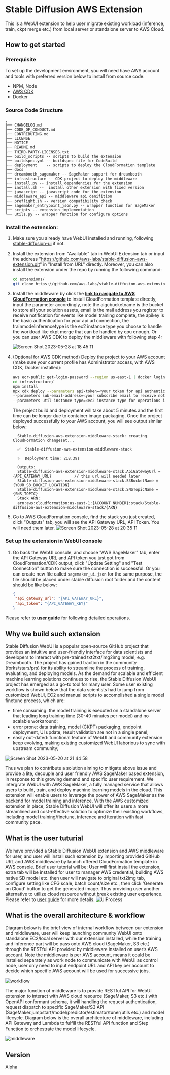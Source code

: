 # Stable Diffusion AWS Extension
This is a WebUI extension to help user migrate existing workload (inference, train, ckpt merge etc.) from local server or standalone server to AWS Cloud.

## How to get started

### Prerequisite

To set up the development environment, you will need have AWS account and tools with preferred version below to install from source code:
- NPM, Node
- [AWS CDK](https://docs.aws.amazon.com/cdk/v2/guide/getting_started.html#getting_started_install)
- Docker

### Source Code Structure

```
.
├── CHANGELOG.md
├── CODE_OF_CONDUCT.md
├── CONTRIBUTING.md
├── LICENSE
├── NOTICE
├── README.md
├── THIRD-PARTY-LICENSES.txt
├── build_scripts -- scripts to build the extension
├── buildspec.yml -- buildspec file for CodeBuild
├── deployment    -- scripts to deploy the CloudFormation template
├── docs
├── dreambooth_sagemaker -- SageMaker support for dreambooth
├── infrastructure -- CDK project to deploy the middleware
├── install.py -- install dependencies for the extension
├── install.sh --  install other extension with fixed version
├── javascript -- javascript code for the extension
├── middleware_api -- middleware api denifition
├── preflight.sh -- version compatibility check
├── sagemaker_entrypoint_json.py -- wrapper function for SageMaker
├── scripts -- extension implementation
└── utils.py -- wrapper function for configure options
```

### Install the extension:

1. Make sure you already have WebUI installed and running, following [stable-diffusion-ui](https://github.com/AUTOMATIC1111/stable-diffusion-webui) if not.
2. Install the extension from "Available" tab in WebUI Extension tab or input the address "https://github.com/aws-labs/stable-diffusion-aws-extension.git" in "Install from URL" directly. Moreover, you can also install the extension under the repo by running the following command:

   ```bash
   cd extensions/
   git clone https://github.com/aws-labs/stable-diffusion-aws-extension.git
   ```

3. Install the middleware by click the [**link to navigate to AWS CloudFormation console**](https://us-east-1.console.aws.amazon.com/cloudformation/home?region=us-east-1#/stacks/create/template?stackName=Stable-Diffusion-AWS-Extension&templateURL=https://aws-gcr-solutions.s3.amazonaws.com/stable-diffusion-aws-extension-github-mainline/latest/custom-domain/Stable-diffusion-aws-extension-middleware-stack.template.json) to install CloudFormation template directly, input the parameter accordingly, note the aigcbucketname is the bucket to store all your solution assets, email is the mail address you register to receive notification for events like model training complete, the apikey is the basic authentication for your api url connection, the trainmodelinferencetype is the ec2 instance type you choose to handle the workload like ckpt merge that can be handled by cpu enough. Or you can user AWS CDK to deploy the middleware with following step 4:

   ![Screen Shot 2023-05-28 at 18 45 11](https://github.com/awslabs/stable-diffusion-aws-extension/assets/23544182/dfc17d02-c1c1-4be7-ac00-76b08b920381)

4. (Optional for AWS CDK method) Deploy the project to your AWS account (make sure your current profile has Administrator access, with AWS CDK, Docker installed):

   ```bash
   aws ecr-public get-login-password --region us-east-1 | docker login --username AWS --password-stdin public.ecr.aws
   cd infrastructure/
   npm install
   npx cdk deploy --parameters api-token=<your token for api authentication>\
   --parameters sub-email-address=<your subscribe email to receive notification>\
   --parameters util-instance-type=<ec2 instance type for operations including ckpt merge, model create etc.>
   ```
   The project build and deployment will take about 5 minutes and the first time can be longer due to container image packaging. Once the project deployed successfully to your AWS account, you will see output similar below:

   ```text
     Stable-diffusion-aws-extension-middleware-stack: creating CloudFormation changeset...

     ✅  Stable-diffusion-aws-extension-middleware-stack
    
     ✨  Deployment time: 218.39s
    
     Outputs:
     Stable-diffusion-aws-extension-middleware-stack.ApiGatewayUrl = {API_GATEWAY_URL}          // this url will needed later 
     Stable-diffusion-aws-extension-middleware-stack.S3BucketName = {YOUR_S3_BUCKET_LOCATION}
     Stable-diffusion-aws-extension-middleware-stack.SNSTopicName = {SNS_TOPIC}
     Stack ARN:
     arn:aws:cloudformation:us-east-1:{ACCOUNT_NUMBER}:stack/Stable-diffusion-aws-extension-middleware-stack/{ARN}
   ```
5. Go to AWS CloudFormation console, find the stack you just created, click "Outputs" tab, you will see the API Gateway URL, API Token. You will need them later.
![Screen Shot 2023-05-28 at 20 35 11](https://github.com/awslabs/stable-diffusion-aws-extension/assets/23544182/743312ea-2cc8-4a2b-bfb8-dcb60cb8862e)

### Set up the extension in WebUI console

1. Go back the WebUI console, and choose "AWS SageMaker" tab, enter the API Gateway URL and API token you just got from CloudFormation/CDK output, click "Update Setting" and "Test Connection" button to make sure the connection is successful. Or you can create new file called ```sagemaker_ui.json``` for the same purpose, the file should be placed under stable diffusion root folder and the content should be like below:
   
   ```json
   {
    "api_gateway_url": "{API_GATEWAY_URL}", 
    "api_token": "{API_GATEWAY_KEY}"  
   }

   ```

Please refer to [**user guide**](https://awslabs.github.io/stable-diffusion-aws-extension/zh/user-guide/preparation/) for following detailed operations.

## Why we build such extension
Stable Diffusion WebUI is a popular open-source GitHub project that provides an intuitive and user-friendly interface for data scientists and developers to interact with pre-trained txt2txt/img2img model, e.g. Dreambooth. The project has gained traction in the community (forks/stars/prs) for its ability to streamline the process of training, evaluating, and deploying models. As the demand for scalable and efficient machine learning solutions continues to rise, the Stable Diffusion WebUI project has emerged as a go-to tool for many user.
Some user existing workflow is shown below that the data scientists had to jump from customized WebUI, EC2 and manual scripts to accomplished a single model finetune process, which are:
* time consuming: the model training is executed on a standalone server that leading long training time (30-40 minutes per model) and no scalable workaround;
* error prone: data training, model (CKPT) packaging, endpoint deployment, UI update, result validation are not in a single panel;
* easily out-dated: functional feature of WebUI and community extension keep evolving, making existing customized WebUI laborious to sync with upstream community;

![Screen Shot 2023-05-20 at 21 44 58](https://github.com/aws-samples/stable-diffusion-aws-extension/assets/23544182/08109af4-84b0-4055-bf19-b9e8344dba75)

Thus we plan to contribute a solution aiming to mitigate above issue and provide a lite, decouple and user friendly AWS SageMaker based extension, in response to this growing demand and specific user requirement. We intergrate WebUI with AWS SageMaker, a fully managed service that allows users to build, train, and deploy machine learning models in the cloud. This extension will enable users to leverage the power of AWS SageMaker as the backend for model training and inference. With the AWS customized extension in place, Stable Diffusion WebUI will offer its users a more streamlined and cost-effective solution to optimize their existing workflows, including model training/finetune, inference and iteration with fast community pace.

## What is the user tuturial
We have provided a Stable Diffusion WebUI extension and AWS middleware for user, and user will install such extension by importing provided GitHub URL and AWS middleware by launch offered CloudFormation template in AWS console.
Brief user tutorial will be: User will first install the extension, extra tab will be installed for user to manager AWS credential, building AWS native SD model etc. then user will navigate to original txt2img tab, configure setting like CFG scale, batch count/size etc., then click 'Generate on Cloud' button to get the generated image. Thus providing user another alternative to utilize cloud resource without break existing user experience. Please refer to [user guide](https://aws-samples.github.io/stable-diffusion-aws-extension/en/) for more details.
![UIProcess](https://github.com/aws-samples/stable-diffusion-aws-extension/assets/23544182/3c6961d0-e1f9-4bee-b370-892978063781)

## What is the overall architecture & workflow
Diagram below is the brief view of internal workflow between our extension and middleware, user will keep launching community WebUI onto standalone EC2/local server with our extension installed, while the training and inference part will be pass onto AWS cloud (SageMaker, S3 etc.) through the RESTful API provided by middleware installed on user’s AWS account. Note the middleware is per AWS account, means it could be installed separately as work node to communicate with WebUI as control node, user only need to input endpoint URL and API key per account to decide which specific AWS account will be used for successive jobs.

![workflow](https://github.com/aws-samples/stable-diffusion-aws-extension/assets/23544182/2781734c-d1fb-44c3-bc57-c0e78e128c4e)

The major function of middleware is to provide RESTful API for WebUI extension to interact with AWS cloud resource (SageMaker, S3 etc.) with OpenAPI conformant schema, it will handling the request authentication, request dispatch to specific SageMaker/S3 API (SageMaker.jumpstart/model/predictor/estimator/tuner/utils etc.) and model lifecycle.
Diagram below is the overall architecture of middleware, including API Gateway and Lambda to fulfill the RESTful API function and Step Function to orchestrate the model lifecycle.

![middleware](https://github.com/aws-samples/stable-diffusion-aws-extension/assets/23544182/50a869a2-6c4c-4d43-9c1c-596bd50c54d6)

## Version
Alpha



